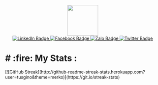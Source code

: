 <div id="header" align="center">
  <img src="https://media.giphy.com/media/M9gbBd9nbDrOTu1Mqx/giphy.gif" width="100"/>
</div>
<div id="badges" align="center">
  <a href=https://www.linkedin.com/in/tugino/">
    <img src="https://img.shields.io/badge/LinkedIn-blue?style=for-the-badge&logo=linkedin&logoColor=white" alt="LinkedIn Badge"/>
  </a>
  <a href="https://www.facebook.com/nguyen.dinh.tu.20.07/">
    <img src="https://img.shields.io/badge/Facebook-blue?style=for-the-badge&logo=facebook&logoColor=white" alt="Facebook Badge"/>
  </a>
   <a href="https://zalo.me/0978482700">
    <img src="https://img.shields.io/badge/Zalo-blue?style=for-the-badge&logo=zalo&logoColor=white" alt="Zalo Badge"/>
  </a>
  <a href="https://twitter.com/tuginone">
    <img src="https://img.shields.io/badge/Twitter-blue?style=for-the-badge&logo=twitter&logoColor=white" alt="Twitter Badge"/>
  </a>
</div>
<div id="counter" align="center">
<img src="https://komarev.com/ghpvc/?username=your-github-username&style=flat-square&color=blue" alt=""/>
</div>
<h1>
# :fire: My Stats :
</h1>
<div>
[![GitHub Streak](http://github-readme-streak-stats.herokuapp.com?user=tusgino&theme=merko)](https://git.io/streak-stats)
</div>
